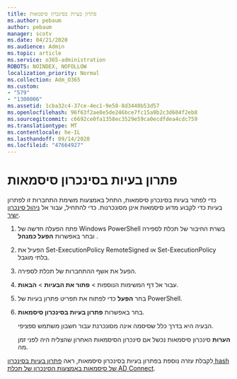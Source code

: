 ```yaml
---
title: פתרון בעיות בסינכרון סיסמאות
ms.author: pebaum
author: pebaum
manager: scotv
ms.date: 04/21/2020
ms.audience: Admin
ms.topic: article
ms.service: o365-administration
ROBOTS: NOINDEX, NOFOLLOW
localization_priority: Normal
ms.collection: Adm_O365
ms.custom:
- "579"
- "1300006"
ms.assetid: 1cba32c4-37ce-4ec1-9e58-8d3440b53d57
ms.openlocfilehash: 96f63f2ae8e5de246bce7fc15a9b2c3d604f2eb8
ms.sourcegitcommit: c6692ce0fa1358ec3529e59ca0ecdfdea4cdc759
ms.translationtype: MT
ms.contentlocale: he-IL
ms.lasthandoff: 09/14/2020
ms.locfileid: "47664927"
---
```

# <a name="troubleshoot-password-synchronization"></a>פתרון בעיות בסינכרון סיסמאות

כדי לפתור בעיות בסינכרון סיסמאות, התחל באמצעות משימת התחברות זו לפתרון בעיות כדי לקבוע מדוע סיסמאות אינן מסונכרנות. כדי להתחיל, עבור אל [ניהול סינכרון ישיר](https://admin.microsoft.com/AdminPortal/Home#/dirsyncmanagement).  

1. פתח הפעלה חדשה של Windows PowerShell בשרת החיבור של תכלת לספירה ובחר באפשרות **הפעל כמנהל** .

2. הפעיל את Set-ExecutionPolicy RemoteSigned או Set-ExecutionPolicy בלתי מוגבל.

3. הפעל את אשף ההתחברות של תכלת לספירה.

4. עבור אל דף המשימות הנוספות > **פתור את הבעיות**  >  **הבאות**.

5. בחר **הפעל** כדי לפתוח את תפריט פתרון בעיות של PowerShell.

6. בחר באפשרות **פתרון בעיות בסינכרון סיסמאות**.

    הבעיה היא בדרך כלל שסיסמה אינה מסונכרנת עבור חשבון משתמש ספציפי.

    **הערות** סינכרון סיסמאות נכשל אם סינכרון הסיסמאות האחרון שהצליח היה לפני זמן מה.

לקבלת עזרה נוספת בפתרון בעיות בסינכרון סיסמאות, ראה [פתרון בעיות בסינכרון hash של סיסמאות באמצעות הסינכרון של תכלת AD Connect](https://docs.microsoft.com/azure/active-directory/hybrid/tshoot-connect-password-hash-synchronization).